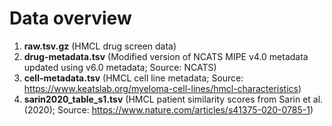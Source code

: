 # Data overview

1. **raw.tsv.gz** (HMCL drug screen data)
2. **drug-metadata.tsv** (Modified version of NCATS MIPE v4.0 metadata updated using v6.0 metadata; Source: NCATS)
3. **cell-metadata.tsv** (HMCL cell line metadata; Source: https://www.keatslab.org/myeloma-cell-lines/hmcl-characteristics)
4. **sarin2020_table_s1.tsv** (HMCL patient similarity scores from Sarin et al. (2020); Source: https://www.nature.com/articles/s41375-020-0785-1)
